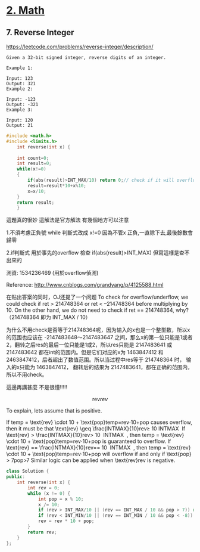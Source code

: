 # [2. Math](/math.md)


## 7. Reverse Integer
https://leetcode.com/problems/reverse-integer/description/

    Given a 32-bit signed integer, reverse digits of an integer.
    
    Example 1:
    
    Input: 123
    Output: 321
    Example 2:
    
    Input: -123
    Output: -321
    Example 3:
    
    Input: 120
    Output: 21


```c
#include <math.h>
#include <limits.h>
    int reverse(int x) {
        
    int count=0;
    int result=0;
    while(x!=0)
    {
        if(abs(result)>INT_MAX/10) return 0;// check if it will overflow after reverse 
        result=result*10+x%10;
        x=x/10;
    } 
    return result;
    }
```


這題真的很妙  這解法是官方解法 有幾個地方可以注意

1.不須考慮正負號 while 判斷式改成  x!=0
因為不管x 正負,一直除下去,最後餘數會歸零

2.if判斷式 
用於事先的overflow 檢查
if(abs(result)>INT_MAX)  但寫這樣是查不出來的  

測資:
1534236469  (用於overflow偵測)

Reference:
http://www.cnblogs.com/grandyang/p/4125588.html

在贴出答案的同时，OJ还提了一个问题 To check for overflow/underflow, we could check if ret > 214748364 or ret < –214748364 before multiplying by 10. On the other hand, we do not need to check if ret == 214748364, why? （214748364 即为 INT_MAX / 10）

为什么不用check是否等于214748364呢，因为输入的x也是一个整型数，所以x的范围也应该在 -2147483648～2147483647 之间，那么x的第一位只能是1或者2，翻转之后res的最后一位只能是1或2，所以res只能是 2147483641 或 2147483642 都在int的范围内。但是它们对应的x为 1463847412 和 2463847412，后者超出了数值范围。所以当过程中res等于 214748364 时， 输入的x只能为 1463847412， 翻转后的结果为 2147483641，都在正确的范围内，所以不用check。


這邊再講甚麼 不是很懂!!!!!


$$
\text{rev}rev
$$


To explain, lets assume that  is positive.

If temp = \text{rev} \cdot 10 + \text{pop}temp=rev⋅10+pop causes overflow, then it must be that \text{rev} \geq \frac{INTMAX}{10}rev≥
​10
​
​INTMAX
​​ 
If \text{rev} > \frac{INTMAX}{10}rev>
​10
​
​INTMAX
​​ , then temp = \text{rev} \cdot 10 + \text{pop}temp=rev⋅10+pop is guaranteed to overflow.
If \text{rev} == \frac{INTMAX}{10}rev==
​10
​
​INTMAX
​​ , then temp = \text{rev} \cdot 10 + \text{pop}temp=rev⋅10+pop will overflow if and only if \text{pop} > 7pop>7
Similar logic can be applied when \text{rev}rev is negative.


```c++
class Solution {
public:
    int reverse(int x) {
        int rev = 0;
        while (x != 0) {
            int pop = x % 10;
            x /= 10;
            if (rev > INT_MAX/10 || (rev == INT_MAX / 10 && pop > 7)) return 0;
            if (rev < INT_MIN/10 || (rev == INT_MIN / 10 && pop < -8)) return 0;
            rev = rev * 10 + pop;
        }
        return rev;
    }
};

```


